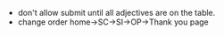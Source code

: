 
- don't allow submit until all adjectives are on the table.
- change order home->SC->SI->OP->Thank you page
